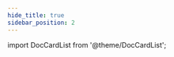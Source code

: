 ```yaml
---
hide_title: true
sidebar_position: 2
---
```







import DocCardList from '@theme/DocCardList';

<DocCardList />










